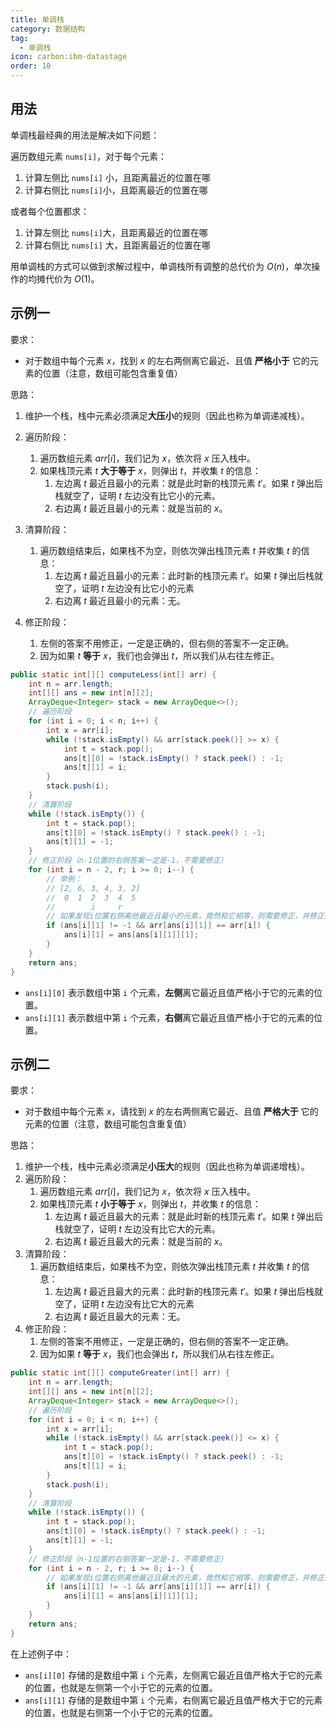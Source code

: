 ```yaml
---
title: 单调栈
category: 数据结构
tag:
  - 单调栈
icon: carbon:ibm-datastage
order: 10
---
```


## 用法

单调栈最经典的用法是解决如下问题：

遍历数组元素 `nums[i]`，对于每个元素：

1. 计算左侧比 `nums[i]` 小，且距离最近的位置在哪
2. 计算右侧比 `nums[i]`小，且距离最近的位置在哪

或者每个位置都求：

1. 计算左侧比 `nums[i]`大，且距离最近的位置在哪
2. 计算右侧比 `nums[i]` 大，且距离最近的位置在哪

用单调栈的方式可以做到求解过程中，单调栈所有调整的总代价为 $O(n)$，单次操作的均摊代价为 $O(1)$。

## 示例一

要求：

- 对于数组中每个元素 $x$，找到 $x$ 的左右两侧离它最近、且值 **严格小于** 它的元素的位置（注意，数组可能包含重复值）

思路：

1. 维护一个栈，栈中元素必须满足**大压小**的规则（因此也称为单调递减栈）。
2. 遍历阶段：
   1. 遍历数组元素  $arr[i]$，我们记为 $x$，依次将 $x$ 压入栈中。
   2. 如果栈顶元素 $t$ **大于等于** $x$，则弹出 $t$，并收集 $t$ 的信息：
      1. 左边离 $t$ 最近且最小的元素：就是此时新的栈顶元素 $t'$。如果 $t$ 弹出后栈就空了，证明  $t$ 左边没有比它小的元素。
      2. 右边离 $t$ 最近且最小的元素：就是当前的  $x$。

3. 清算阶段：
   1. 遍历数组结束后，如果栈不为空，则依次弹出栈顶元素 $t$ 并收集 $t$ 的信息：
      1. 左边离 $t$ 最近且最小的元素：此时新的栈顶元素 $t'$。如果 $t$ 弹出后栈就空了，证明  $t$ 左边没有比它小的元素
      2. 右边离 $t$ 最近且最小的元素：无。

4. 修正阶段：
   1. 左侧的答案不用修正，一定是正确的，但右侧的答案不一定正确。
   2. 因为如果 $t$ **等于** $x$，我们也会弹出 $t$，所以我们从右往左修正。


```java
public static int[][] computeLess(int[] arr) {
    int n = arr.length;
    int[][] ans = new int[n][2];
    ArrayDeque<Integer> stack = new ArrayDeque<>();
    // 遍历阶段
    for (int i = 0; i < n; i++) {
        int x = arr[i];
        while (!stack.isEmpty() && arr[stack.peek()] >= x) {
            int t = stack.pop();
            ans[t][0] = !stack.isEmpty() ? stack.peek() : -1;
            ans[t][1] = i;
        }
        stack.push(i);
    }
    // 清算阶段
    while (!stack.isEmpty()) {
        int t = stack.pop();
        ans[t][0] = !stack.isEmpty() ? stack.peek() : -1;
        ans[t][1] = -1;
    }
    // 修正阶段（n-1位置的右侧答案一定是-1，不需要修正）
    for (int i = n - 2, r; i >= 0; i--) {
        // 举例：
        // [2, 6, 3, 4, 3, 2]
        //  0  1  2  3  4  5
        //        i     r
        // 如果发现i位置右侧离他最近且最小的元素，竟然和它相等，则需要修正，并修正为右侧答案的答案
        if (ans[i][1] != -1 && arr[ans[i][1]] == arr[i]) {
            ans[i][1] = ans[ans[i][1]][1];
        }
    }
    return ans;
}
```

- `ans[i][0]` 表示数组中第 `i` 个元素，**左侧**离它最近且值严格小于它的元素的位置。
- `ans[i][1]` 表示数组中第 `i` 个元素，**右侧**离它最近且值严格小于它的元素的位置。

## 示例二

要求：

- 对于数组中每个元素 $x$，请找到 $x$ 的左右两侧离它最近、且值 **严格大于** 它的元素的位置（注意，数组可能包含重复值）

思路：

1. 维护一个栈，栈中元素必须满足**小压大**的规则（因此也称为单调递增栈）。
2. 遍历阶段：
   1. 遍历数组元素  $arr[i]$，我们记为 $x$，依次将 $x$ 压入栈中。
   2. 如果栈顶元素 $t$ **小于等于** $x$，则弹出 $t$，并收集 $t$ 的信息：
      1. 左边离 $t$ 最近且最大的元素：就是此时新的栈顶元素 $t'$。如果 $t$ 弹出后栈就空了，证明  $t$ 左边没有比它大的元素。
      2. 右边离 $t$ 最近且最大的元素：就是当前的  $x$。
3. 清算阶段：
   1. 遍历数组结束后，如果栈不为空，则依次弹出栈顶元素 $t$ 并收集 $t$ 的信息：
      1. 左边离 $t$ 最近且最大的元素：此时新的栈顶元素 $t'$。如果 $t$ 弹出后栈就空了，证明  $t$ 左边没有比它大的元素
      2. 右边离 $t$ 最近且最大的元素：无。
4. 修正阶段：
   1. 左侧的答案不用修正，一定是正确的，但右侧的答案不一定正确。
   2. 因为如果 $t$ **等于** $x$，我们也会弹出 $t$，所以我们从右往左修正。

```java
public static int[][] computeGreater(int[] arr) {
    int n = arr.length;
    int[][] ans = new int[n][2];
    ArrayDeque<Integer> stack = new ArrayDeque<>();
    // 遍历阶段
    for (int i = 0; i < n; i++) {
        int x = arr[i];
        while (!stack.isEmpty() && arr[stack.peek()] <= x) {
            int t = stack.pop();
            ans[t][0] = !stack.isEmpty() ? stack.peek() : -1;
            ans[t][1] = i;
        }
        stack.push(i);
    }
    // 清算阶段
    while (!stack.isEmpty()) {
        int t = stack.pop();
        ans[t][0] = !stack.isEmpty() ? stack.peek() : -1;
        ans[t][1] = -1;
    }
    // 修正阶段（n-1位置的右侧答案一定是-1，不需要修正）
    for (int i = n - 2, r; i >= 0; i--) {
        // 如果发现i位置右侧离他最近且最大的元素，竟然和它相等，则需要修正，并修正为右侧答案的答案
        if (ans[i][1] != -1 && arr[ans[i][1]] == arr[i]) {
            ans[i][1] = ans[ans[i][1]][1];
        }
    }
    return ans;
}
```

在上述例子中：

- `ans[i][0]` 存储的是数组中第 `i` 个元素，左侧离它最近且值严格大于它的元素的位置，也就是左侧第一个小于它的元素的位置。
- `ans[i][1]` 存储的是数组中第 `i` 个元素，右侧离它最近且值严格大于它的元素的位置，也就是右侧第一个小于它的元素的位置。

